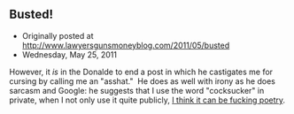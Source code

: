 ## Busted!

 * Originally posted at http://www.lawyersgunsmoneyblog.com/2011/05/busted
 * Wednesday, May 25, 2011

However, it _is_ in the Donalde to end a post in which he castigates me for cursing by calling me an "asshat."  He does as well with irony as he does sarcasm and Google: he suggests that I use the word "cocksucker" in private, when I not only use it quite publicly, [I think it can be fucking poetry](http://acephalous.typepad.com/acephalous/2006/08/deadwood\_and\_to.html).